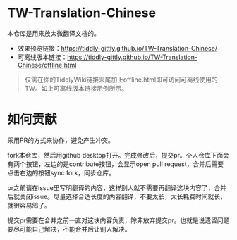# TW-Translation-Chinese

本仓库是用来放太微翻译文档的。

- 效果预览链接：https://tiddly-gittly.github.io/TW-Translation-Chinese/
- 可离线版本链接：https://tiddly-gittly.github.io/TW-Translation-Chinese/offline.html 

> 仅需在你的TiddlyWiki链接末尾加上offline.html即可访问可离线使用的TW。如上可离线版本链接示例所示。

# 如何贡献

采用PR的方式来协作，避免产生冲突。

fork本仓库，然后用github desktop打开。完成修改后，提交pr。个人仓库下面会有两个按钮，左边的是contribute按钮，会显示open pull request，合并后需要点击右边的按钮sync fork，同步仓库。

pr之前请在issue里写明翻译的内容，这样别人就不需要再翻译这块内容了，合并后就关闭issue。尽量选择合适长度的内容翻译，不要太长，太长耗费时间就长，就很容易鸽了。

提交pr需要在合并之前一直对这块内容负责，除非放弃提交pr。也就是说遗留问题要尽可能自己解决，不能合并后让别人解决。

